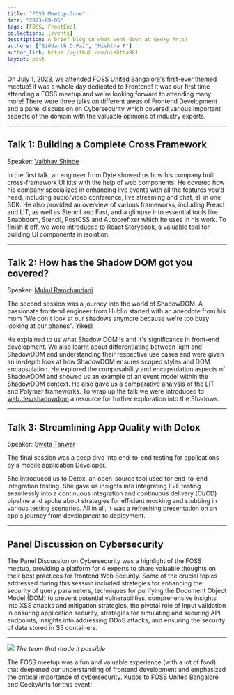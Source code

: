 ```yaml
---
title: "FOSS Meetup-June"
date: "2023-09-05"
tags: [FOSS, FrontEnd]
collections: [events]
description: A brief blog on what went down at Geeky Ants!
authors: ["Siddarth.D.Pai", "Nishtha P"]
author_link: https://github.com/nishtha981
layout: post
---
```


On July 1, 2023, we attended FOSS United Bangalore's first-ever themed meetup! It was a whole day dedicated to Frontend! It was our first time attending a FOSS meetup and we're looking forward to attending many more! There were three talks on different areas of Frontend Development and a panel discussion on Cybersecurity which covered various important aspects of the domain with the valuable opinions of industry experts.

---

## Talk 1: Building a Complete Cross Framework

Speaker: [Vaibhav Shinde](https://twitter.com/vaibhavshn)

In the first talk, an engineer from Dyte showed us how his company built cross-framework UI kits with the help of web components.
He covered how his company specializes in enhancing live events with all the features you'd need, including audio/video conference, live streaming and chat, all in one SDK.
He also provided an overview of various frameworks, including Preact and LIT, as well as Stencil and Fast, and a glimpse into essential tools like Snabbdom, Stencil, PostCSS and Autoprefixer which he uses in his work. To finish it off, we were introduced to React Storybook, a valuable tool for building UI components in isolation.

---

## Talk 2: How has the Shadow DOM got you covered?

Speaker: [Mukul Ramchandani](https://www.linkedin.com/in/mukulramchandani/)

The second session was a journey into the world of ShadowDOM. A passionate frontend engineer from Hublio started with an anecdote from his mom "We don't look at our shadows anymore because we're too busy looking at our phones". Yikes!

He explained to us what Shadow DOM is and it's significance in front-end development. We also learnt about differentiating between light and ShadowDOM and understanding their respective use cases and were given an in-depth look at how ShadowDOM ensures scoped styles and DOM encapsulation.
He explored the composability and encapsulation aspects of ShadowDOM and showed us an example of an event model within the ShadowDOM context. He also gave us a comparative analysis of the LIT and Polymer frameworks.
To wrap up the talk we were introduced to [web.dev/shadowdom](https://web.dev/shadowdom/) a resource for further exploration into the Shadows.

---

## Talk 3: Streamlining App Quality with Detox

Speaker: [Sweta Tanwar](https://www.linkedin.com/in/swetatanwar/)

The final session was a deep dive into end-to-end testing for applications by a mobile application Developer.

She introduced us to Detox, an open-source tool used for end-to-end integration testing. She gave us insights into integrating E2E testing seamlessly into a continuous integration and continuous delivery (CI/CD) pipeline and spoke about strategies for efficient mocking and stubbing in various testing scenarios.
All in all, it was a refreshing presentation on an app's journey from development to deployment.

---

## Panel Discussion on Cybersecurity

The Panel Discussion on Cybersecurity was a highlight of the FOSS meetup, providing a platform for 4 experts to share valuable thoughts on their best practices for frontend Web Security.
Some of the crucial topics addressed during this session included strategies for enhancing the security of query parameters, techniques for purifying the Document Object Model (DOM) to prevent potential vulnerabilities, comprehensive insights into XSS attacks and mitigation strategies, the pivotal role of input validation in ensuring application security, strategies for simulating and securing API endpoints, insights into addressing DDoS attacks, and ensuring the security of data stored in S3 containers.

---

![](https://i.imgur.com/DbBjVWX.jpg)
_The team that made it possible_

The FOSS meetup was a fun and valuable experience (with a lot of food) that deepened our understanding of frontend development and emphasized the critical importance of cybersecurity. Kudos to FOSS United Bangalore and GeekyAnts for this event!
